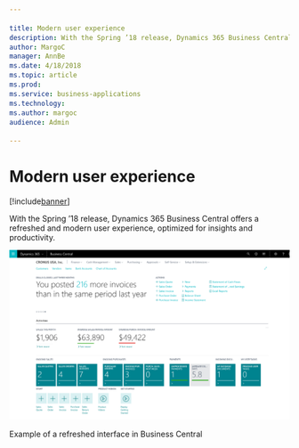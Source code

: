 ```yaml
---

title: Modern user experience
description: With the Spring ’18 release, Dynamics 365 Business Central offers a refreshed and modern user experience, optimized for insights and productivity.
author: MargoC
manager: AnnBe
ms.date: 4/18/2018
ms.topic: article
ms.prod: 
ms.service: business-applications
ms.technology: 
ms.author: margoc
audience: Admin

---
```

#  Modern user experience




[!include[banner](../../../includes/banner.md)]

With the Spring ’18 release, Dynamics 365 Business Central offers a refreshed
and modern user experience, optimized for insights and productivity.

![A screenshot showing an example of the refreshed interface in Business Central](media/modern-user-experience-1.png "A screenshot showing an example of the refreshed interface in Business Central")
<!-- SMB_BusinessCentral_ModenaRoleCenter_A.png -->


Example of a refreshed interface in Business Central
